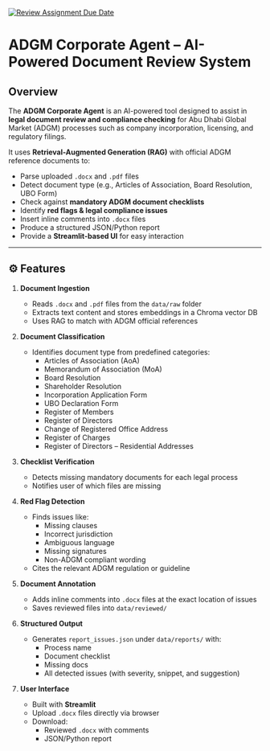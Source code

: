 [![Review Assignment Due Date](https://classroom.github.com/assets/deadline-readme-button-22041afd0340ce965d47ae6ef1cefeee28c7c493a6346c4f15d667ab976d596c.svg)](https://classroom.github.com/a/vgbm4cZ0)
#  ADGM Corporate Agent – AI-Powered Document Review System

##  Overview
The **ADGM Corporate Agent** is an AI-powered tool designed to assist in **legal document review and compliance checking** for Abu Dhabi Global Market (ADGM) processes such as company incorporation, licensing, and regulatory filings.  

It uses **Retrieval-Augmented Generation (RAG)** with official ADGM reference documents to:
- Parse uploaded `.docx` and `.pdf` files
- Detect document type (e.g., Articles of Association, Board Resolution, UBO Form)
- Check against **mandatory ADGM document checklists**
- Identify **red flags & legal compliance issues**
- Insert inline comments into `.docx` files
- Produce a structured JSON/Python report
- Provide a **Streamlit-based UI** for easy interaction

---

## ⚙️ Features
1. **Document Ingestion**
   - Reads `.docx` and `.pdf` files from the `data/raw` folder
   - Extracts text content and stores embeddings in a Chroma vector DB
   - Uses RAG to match with ADGM official references

2. **Document Classification**
   - Identifies document type from predefined categories:
     - Articles of Association (AoA)
     - Memorandum of Association (MoA)
     - Board Resolution
     - Shareholder Resolution
     - Incorporation Application Form
     - UBO Declaration Form
     - Register of Members
     - Register of Directors
     - Change of Registered Office Address
     - Register of Charges
     - Register of Directors – Residential Addresses

3. **Checklist Verification**
   - Detects missing mandatory documents for each legal process
   - Notifies user of which files are missing

4. **Red Flag Detection**
   - Finds issues like:
     - Missing clauses
     - Incorrect jurisdiction
     - Ambiguous language
     - Missing signatures
     - Non-ADGM compliant wording
   - Cites the relevant ADGM regulation or guideline

5. **Document Annotation**
   - Adds inline comments into `.docx` files at the exact location of issues
   - Saves reviewed files into `data/reviewed/`

6. **Structured Output**
   - Generates `report_issues.json` under `data/reports/` with:
     - Process name
     - Document checklist
     - Missing docs
     - All detected issues (with severity, snippet, and suggestion)

7. **User Interface**
   - Built with **Streamlit**
   - Upload `.docx` files directly via browser
   - Download:
     - Reviewed `.docx` with comments
     - JSON/Python report
